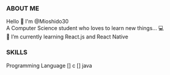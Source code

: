 ### ABOUT ME
Hello 👋 I'm @Mioshido30 </br>
A Computer Science student who loves to learn new things... 💻 </br>
🌱 I’m currently learning React.js and React Native </br>

### SKILLS
Programming Language
[] c
[] java



